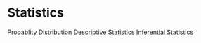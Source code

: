 # Statistics 


[Probablity Distribution](https://extremecode.github.io/ML/stat/Distribution)
[Descriptive Statistics](https://extremecode.github.io/ML/stat/Descriptive)
[Inferential Statistics](https://extremecode.github.io/ML/stat/Inferential)
